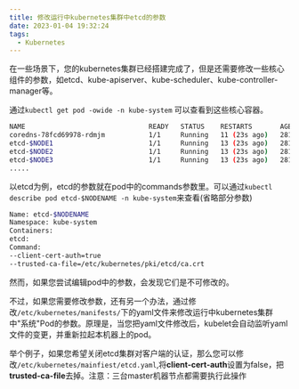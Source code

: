 ```yaml
---
title: 修改运行中kubernetes集群中etcd的参数
date: 2023-01-04 19:32:24
tags:
  - Kubernetes
---
```

在一些场景下，您的kubernetes集群已经搭建完成了，但是还需要修改一些核心组件的参数，如etcd、kube-apiserver、kube-scheduler、kube-controller-manager等。

通过`kubectl get pod -owide -n kube-system` 可以查看到这些核心容器。

```bash
NAME                               READY   STATUS    RESTARTS       AGE
coredns-78fcd69978-rdmjm           1/1     Running   11 (23s ago)   281d
etcd-$NODE1                        1/1     Running   13 (23s ago)   281d
etcd-$NODE2                        1/1     Running   13 (23s ago)   281d
etcd-$NODE3                        1/1     Running   13 (23s ago)   281d
.....
```

以etcd为例，etcd的参数就在pod中的commands参数里。可以通过`kubectl describe pod etcd-$NODENAME -n kube-system`来查看(省略部分参数)

```bash
Name: etcd-$NODENAME
Namespace: kube-system
Containers:
etcd:
Command:
--client-cert-auth=true
--trusted-ca-file=/etc/kubernetes/pki/etcd/ca.crt
```

然而，如果您尝试编辑pod中的参数，会发现它们是不可修改的。

不过，如果您需要修改参数，还有另一个办法，通过修改`/etc/kubernetes/manifests/`下的yaml文件来修改运行中kubernetes集群中"系统"Pod的参数。原理是，当您把yaml文件修改后，kubelet会自动监听yaml文件的变更，并重新拉起本机器上的pod。

举个例子，如果您希望关闭etcd集群对客户端的认证，那么您可以修改`/etc/kubernetes/mainfiest/etcd.yaml`,将**client-cert-auth**设置为false，把**trusted-ca-file**去掉。注意：三台master机器节点都需要执行此操作

